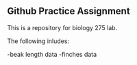 ## Github Practice Assignment 

This is a repository for biology 275 lab. 

The following inludes:

-beak length data
-finches data